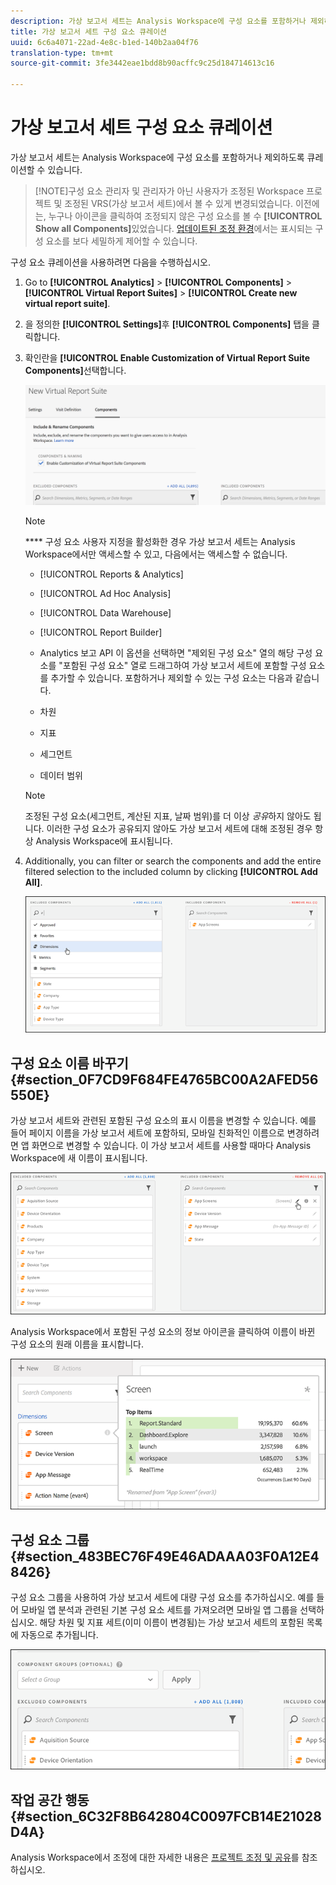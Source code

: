 ```yaml
---
description: 가상 보고서 세트는 Analysis Workspace에 구성 요소를 포함하거나 제외하도록 큐레이션할 수 있습니다.
title: 가상 보고서 세트 구성 요소 큐레이션
uuid: 6c6a4071-22ad-4e8c-b1ed-140b2aa04f76
translation-type: tm+mt
source-git-commit: 3fe3442eae1bdd8b90acffc9c25d184714613c16

---
```



# 가상 보고서 세트 구성 요소 큐레이션

가상 보고서 세트는 Analysis Workspace에 구성 요소를 포함하거나 제외하도록 큐레이션할 수 있습니다.

>[!NOTE]구성 요소 관리자 및 관리자가 아닌 사용자가 조정된 Workspace 프로젝트 및 조정된 VRS(가상 보고서 세트)에서 볼 수 있게 변경되었습니다. 이전에는, 누구나 아이콘을 클릭하여 조정되지 않은 구성 요소를 볼 수 **[!UICONTROL Show all Components]**&#x200B;있었습니다. [업데이트된 조정 환경](https://docs.adobe.com/content/help/ko-KR/analytics/analyze/analysis-workspace/curate-share/curate-projects-vrs.html)에서는 표시되는 구성 요소를 보다 세밀하게 제어할 수 있습니다.

구성 요소 큐레이션을 사용하려면 다음을 수행하십시오.

1. Go to **[!UICONTROL Analytics]** > **[!UICONTROL Components]** > **[!UICONTROL Virtual Report Suites]** > **[!UICONTROL Create new virtual report suite]**.
1. 을 정의한 **[!UICONTROL Settings]**&#x200B;후 **[!UICONTROL Components]** 탭을 클릭합니다.

1. 확인란을 **[!UICONTROL Enable Customization of Virtual Report Suite Components]**&#x200B;선택합니다.

   ![](assets/vrs-enable.png)

   >[!NOTE]
   >
   >**** 구성 요소 사용자 지정을 활성화한 경우 가상 보고서 세트는 Analysis Workspace에서만 액세스할 수 있고, 다음에서는 액세스할 수 없습니다.

   * [!UICONTROL Reports & Analytics]
   * [!UICONTROL Ad Hoc Analysis]
   * [!UICONTROL Data Warehouse]
   * [!UICONTROL Report Builder]
   * Analytics 보고 API
   이 옵션을 선택하면 &quot;제외된 구성 요소&quot; 열의 해당 구성 요소를 &quot;포함된 구성 요소&quot; 열로 드래그하여 가상 보고서 세트에 포함할 구성 요소를 추가할 수 있습니다. 포함하거나 제외할 수 있는 구성 요소는 다음과 같습니다.

   * 차원
   * 지표
   * 세그먼트
   * 데이터 범위
   >[!NOTE]
   >
   >조정된 구성 요소(세그먼트, 계산된 지표, 날짜 범위)를 더 이상 *공유*&#x200B;하지 않아도 됩니다. 이러한 구성 요소가 공유되지 않아도 가상 보고서 세트에 대해 조정된 경우 항상 Analysis Workspace에 표시됩니다.

1. Additionally, you can filter or search the components and add the entire filtered selection to the included column by clicking **[!UICONTROL Add All]**.

   ![](assets/vrs-add-all.png)

## 구성 요소 이름 바꾸기 {#section_0F7CD9F684FE4765BC00A2AFED56550E}

가상 보고서 세트와 관련된 포함된 구성 요소의 표시 이름을 변경할 수 있습니다. 예를 들어 페이지 이름을 가상 보고서 세트에 포함하되, 모바일 친화적인 이름으로 변경하려면 앱 화면으로 변경할 수 있습니다. 이 가상 보고서 세트를 사용할 때마다 Analysis Workspace에 새 이름이 표시됩니다.

![](assets/vrs-rename-component.png)

Analysis Workspace에서 포함된 구성 요소의 정보 아이콘을 클릭하여 이름이 바뀐 구성 요소의 원래 이름을 표시합니다.

![](assets/vrs-aw-renamed.png)

## 구성 요소 그룹 {#section_483BEC76F49E46ADAAA03F0A12E48426}

구성 요소 그룹을 사용하여 가상 보고서 세트에 대량 구성 요소를 추가하십시오. 예를 들어 모바일 앱 분석과 관련된 기본 구성 요소 세트를 가져오려면 모바일 앱 그룹을 선택하십시오. 해당 차원 및 지표 세트(이미 이름이 변경됨)는 가상 보고서 세트의 포함된 목록에 자동으로 추가됩니다.

![](assets/vrs-comp-grp.png)

## 작업 공간 행동 {#section_6C32F8B642804C0097FCB14E21028D4A}

Analysis Workspace에서 조정에 대한 자세한 내용은 [프로젝트 조정 및 공유](https://docs.adobe.com/content/help/ko-KR/analytics/analyze/analysis-workspace/curate-share/curate.html)를 참조하십시오.
